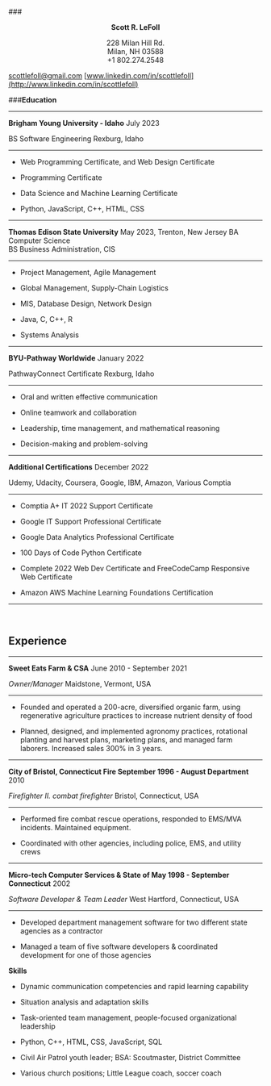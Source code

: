 ###**<div style="text-align: center;">Scott R. LeFoll</div>**
<div style="text-align: center;">228 Milan Hill Rd.</div>
<div style="text-align: center;">Milan, NH 03588</div>
<div style="text-align: center;">+1 802.274.2548</div>

scottlefoll@gmail.com
[www.linkedin.com/in/scottlefoll](http://www.linkedin.com/in/scottlefoll)

###**Education**

  ---------------------------------------------- ------------------------
  **Brigham Young University - Idaho**           July 2023

  BS Software Engineering                        Rexburg, Idaho
  ---------------------------------------------- ------------------------

-   Web Programming Certificate, and Web Design Certificate

-   Programming Certificate

-   Data Science and Machine Learning Certificate

-   Python, JavaScript, C++, HTML, CSS

  ---------------------------------------------- ------------------------

**Thomas Edison State University**             May 2023, Trenton, New Jersey
  BA Computer Science                            
  BS Business Administration, CIS
  
  ---------------------------------------------- ------------------------

-   Project Management, Agile Management
  
-   Global Management, Supply-Chain Logistics
  
-   MIS, Database Design, Network Design
  
-   Java, C, C++, R
  
-   Systems Analysis

  ---------------------------------------------- ------------------------
  **BYU-Pathway Worldwide**                      January 2022

  PathwayConnect Certificate                     Rexburg, Idaho
  ---------------------------------------------- ------------------------

-   Oral and written effective communication

-   Online teamwork and collaboration

-   Leadership, time management, and mathematical reasoning

-   Decision-making and problem-solving

  ---------------------------------------------- ------------------------
  **Additional Certifications**                  December 2022

  Udemy, Udacity, Coursera, Google, IBM, Amazon, Various
  Comptia                                        
  ---------------------------------------------- ------------------------

-   Comptia A+ IT 2022 Support Certificate

-   Google IT Support Professional Certificate

-   Google Data Analytics Professional Certificate

-   100 Days of Code Python Certificate

-   Complete 2022 Web Dev Certificate and FreeCodeCamp Responsive Web Certificate

-   Amazon AWS Machine Learning Foundations Certification
  ---------------------------------------------- ------------------------
 

## **Experience**

  ---------------------------------------------- ------------------------
  **Sweet Eats Farm & CSA**                      June 2010 - September
                                                 2021

  *Owner/Manager*                                Maidstone, Vermont, USA
  ---------------------------------------------- ------------------------

-   Founded and operated a 200-acre, diversified organic farm, using
    regenerative agriculture practices to increase nutrient density of food

-   Planned, designed, and implemented agronomy practices, rotational planting and harvest plans, marketing plans, and managed farm laborers. Increased sales 300% in 3 years.

  ---------------------------------------------- ------------------------
  **City of Bristol, Connecticut Fire            September 1996 - August
  Department**                                   2010

  *Firefighter II. combat firefighter*           Bristol, Connecticut,
                                                 USA
  ---------------------------------------------- ------------------------

-   Performed fire combat rescue operations, responded to EMS/MVA
    incidents. Maintained equipment.

-   Coordinated with other agencies, including police, EMS, and utility crews

  ---------------------------------------------- ------------------------
  **Micro-tech Computer Services & State of      May 1998 - September
  Connecticut**                                  2002

  *Software Developer & Team Leader*             West Hartford,
                                                 Connecticut, USA
  ---------------------------------------------- ------------------------

-   Developed department management software for two different state
    agencies as a contractor

-   Managed a team of five software developers & coordinated development
    for one of those agencies

**Skills**

-   Dynamic communication competencies and rapid learning capability

-   Situation analysis and adaptation skills

-   Task-oriented team management, people-focused organizational
    leadership

-   Python, C++, HTML, CSS, JavaScript, SQL

-   Civil Air Patrol youth leader; BSA: Scoutmaster, District Committee

-   Various church positions; Little League coach, soccer coach